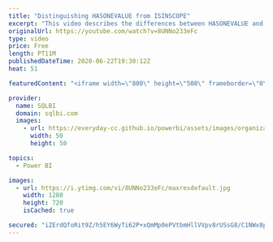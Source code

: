 ```yaml
---
title: "Distinguishing HASONEVALUE from ISINSCOPE"
excerpt: "This video describes the differences between HASONEVALUE and ISINSCOPE, which are two useful DAX functions to control the filters and the grouping that are active in a report. Article and download: https://sql.bi/662962?aff=yt"
originalUrl: https://youtube.com/watch?v=8UNNo233eFc
type: video
price: Free
length: PT11M
publishedDateTime: 2020-06-22T19:30:12Z
heat: 51

featuredContent: "<iframe width=\"800\" height=\"500\" frameborder=\"0\" src=\"https://www.youtube.com/embed/8UNNo233eFc\" allow=\"accelerometer; autoplay; encrypted-media; gyroscope; picture-in-picture\" allowfullscreen></iframe>"

provider:
  name: SQLBI
  domain: sqlbi.com
  images:
    - url: https://everyday-cc.github.io/powerbi/assets/images/organizations/sqlbi.com-50x50.jpg
      width: 50
      height: 50

topics:
  - Power BI

images:
  - url: https://i.ytimg.com/vi/8UNNo233eFc/maxresdefault.jpg
    width: 1280
    height: 720
    isCached: true

secured: "iZErdQfoRit9Z/h5EY6WyTi62P+xQmMp0ePVtbmHllVVpv8rUSsG8/C1NWx8psj65bqeq2bwe2piA+pIhqxIiaOs/m5sTm7AInH35zAXewcYjfaVvtDpcJOznK4tVgR20cvcnRdiCW1rIxd45uCzBsjHnQ79aW/xqQ5DZ41UvTLJj2fBaPyJhRFTv09EjxS+EwI8mw760V4SUjs5AiEQR+t8eUYiASF+Ra2ipKW6lKk9VmSlCJT8ezeqlRCDYKIgSCx9jJVLzFSsxp8t/BdMEoTCUjWxHjPd/Up3IUW1Q7hRGttV0zQnsWcqir6IZi1XhjRHvgPKovi9xF+G3bMm+j1sWsNgP2Xl1eL8o4DOSocMQ2UShlxOqYii93RT3e6WquUxqpcUp/hwjHhqyG+8zwTP4wssrZO9BCFvKVkbMSA=;sp8lFFgCyWdV7tzQO3I07g=="
---
```


